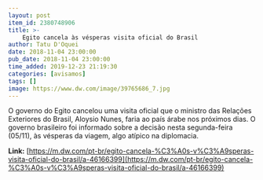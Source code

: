 ```yaml
---
layout: post
item_id: 2380748906
title: >-
    Egito cancela às vésperas visita oficial do Brasil
author: Tatu D'Oquei
date: 2018-11-04 23:00:00
pub_date: 2018-11-04 23:00:00
time_added: 2019-12-23 21:19:30
categories: [avisamos]
tags: []
image: https://www.dw.com/image/39765686_7.jpg
---
```


O governo do Egito cancelou uma visita oficial que o ministro das Relações Exteriores do Brasil, Aloysio Nunes, faria ao país árabe nos próximos dias. O governo brasileiro foi informado sobre a decisão nesta segunda-feira (05/11), às vésperas da viagem, algo atípico na diplomacia.

**Link:** [https://m.dw.com/pt-br/egito-cancela-%C3%A0s-v%C3%A9speras-visita-oficial-do-brasil/a-46166399](https://m.dw.com/pt-br/egito-cancela-%C3%A0s-v%C3%A9speras-visita-oficial-do-brasil/a-46166399)

